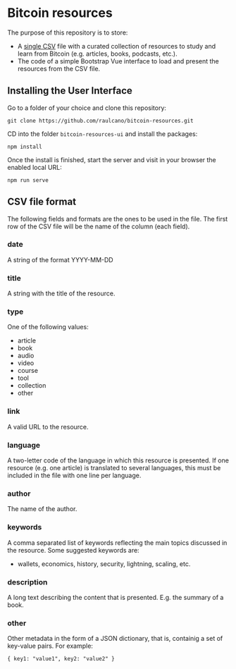 # Bitcoin resources

The purpose of this repository is to store:
- A [single CSV](bitcoin-resources.csv) file with a curated collection of resources to study and learn from Bitcoin (e.g. articles, books, podcasts, etc.).
- The code of a simple Bootstrap Vue interface to load and present the resources from the CSV file.

## Installing the User Interface
Go to a folder of your choice and clone this repository:
```
git clone https://github.com/raulcano/bitcoin-resources.git
```

CD into the folder ```bitcoin-resources-ui``` and install the packages:
```
npm install
```
Once the install is finished, start the server and visit in your browser the enabled local URL:
```
npm run serve
```

## CSV file format

The following fields and formats are the ones to be used in the file.
The first row of the CSV file will be the name of the column (each field).

### date
A string of the format YYYY-MM-DD

### title
A string with the title of the resource.

### type
One of the following values:
- article
- book
- audio
- video
- course
- tool
- collection
- other

### link
A valid URL to the resource.

### language
A two-letter code of the language in which this resource is presented. If one resource (e.g. one article) is translated to several languages, this must be included in the file with one line per language.

### author
The name of the author.

### keywords
A comma separated list of keywords reflecting the main topics discussed in the resource.
Some suggested keywords are:
- wallets, economics, history, security, lightning, scaling, etc.

### description
A long text describing the content that is presented. E.g. the summary of a book.

### other
Other metadata in the form of a JSON dictionary, that is, containig a set of key-value pairs. For example:
```
{ key1: "value1", key2: "value2" }
```
